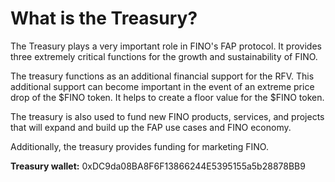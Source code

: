 # What is the Treasury?

The Treasury plays a very important role in FINO's FAP protocol. It provides three extremely critical functions for the growth and sustainability of FINO.

The treasury functions as an additional financial support for the RFV. This additional support can become important in the event of an extreme price drop of the $FINO token. It helps to create a floor value for the $FINO token.

The treasury is also used to fund new FINO products, services, and projects that will expand and build up the FAP use cases and FINO economy.

Additionally, the treasury provides funding for marketing FINO.

**Treasury wallet:** 0xDC9da08BA8F6F13866244E5395155a5b28878BB9
